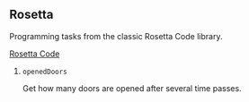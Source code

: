 ## Rosetta

Programming tasks from the classic Rosetta Code library.

[Rosetta Code](https://rosettacode.org/wiki/Rosetta_Code)

1. `openedDoors`

   Get how many doors are opened after several time passes.
